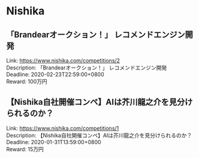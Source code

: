 # Nishika



## 「Brandearオークション！」 レコメンドエンジン開発

Link: https://www.nishika.com/competitions/2  
Description: 「Brandearオークション！」 レコメンドエンジン開発  
Deadline: 2020-02-23T22:59:00+0800  
Reward: 100万円  


## 【Nishika自社開催コンペ】AIは芥川龍之介を見分けられるのか？

Link: https://www.nishika.com/competitions/1  
Description: 【Nishika自社開催コンペ】AIは芥川龍之介を見分けられるのか？  
Deadline: 2020-01-31T13:59:00+0800  
Reward: 15万円  

